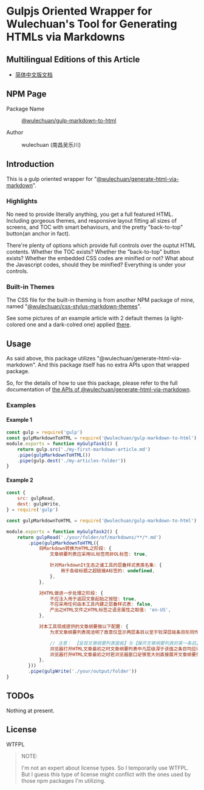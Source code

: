 # Gulpjs Oriented Wrapper for Wulechuan's Tool for Generating HTMLs via Markdowns

## Multilingual Editions of this Article

- [简体中文版文档](../../ReadMe.md)




## NPM Page

<dl>
<dt>Package Name</dt>
<dd>

[@wulechuan/gulp-markdown-to-html](https://www.npmjs.com/package/@wulechuan/gulp-markdown-to-html)

</dd>
<dt>Author</dt>
<dd><p>wulechuan (南昌吴乐川)</p></dd>
</dl>




## Introduction

This is a gulp oriented wrapper for "[@wulechuan/generate-html-via-markdown](https://www.npmjs.com/package/@wulechuan/generate-html-via-markdown)".


### Highlights

No need to provide literally anything, you get a full featured HTML. Including gorgeous themes, and responsive layout fitting all sizes of screens, and TOC with smart behaviours, and the pretty "back-to-top" button(an anchor in fact).

There're plenty of options which provide full controls over the ouptut HTML contents. Whether the TOC exists? Whether the "back-to-top" button exists? Whether the embedded CSS codes are minified or not? What about the Javascript codes, should they be minified? Everything is under your controls.

### Built-in Themes

The CSS file for the built-in theming is from another NPM package of mine, named "[@wulechuan/css-stylus-markdown-themes](https://www.npmjs.com/package/@wulechuan/css-stylus-markdown-themes)".

See some pictures of an example article with 2 default themes (a light-colored one and a dark-colred one) applied [there](https://github.com/wulechuan/wulechuan-css-stylus-themes-for-htmls-via-markdowns/blob/master/%E6%96%87%E6%A1%A3%E9%9B%86/%E8%AF%B4%E6%98%8E%E4%B9%A6/en-US/application-examples.md).




## Usage

As said above, this package utilizes "@wulechuan/generate-html-via-markdown". And this package itself has no extra APIs upon that wrapped package.

So, for the details of how to use this package, please refer to the full documentation of [the APIs of @wulechuan/generate-html-via-markdown](https://www.npmjs.com/package/@wulechuan/generate-html-via-markdown#api).


### Examples

#### Example 1

```js
const gulp = require('gulp')
const gulpMarkdownToHTML = require('@wulechuan/gulp-markdown-to-html')
module.exports = function myGulpTask1() {
    return gulp.src('./my-first-markdown-article.md')
    .pipe(gulpMarkdownToHTML())
    .pipe(gulp.dest('./my-articles-folder'))
}
```


#### Example 2

```js
const {
    src: gulpRead,
    dest: gulpWrite,
} = require('gulp')

const gulpMarkdownToHTML = require('@wulechuan/gulp-markdown-to-html')

module.exports = function myGulpTask2() {
    return gulpRead('./your/folder/of/markdowns/**/*.md')
        .pipe(gulpMarkdownToHTML({
            将Markdown转换为HTML之阶段: {
                文章纲要列表应采用UL标签而非OL标签: true,

                针对MarkdownIt生态之诸工具的层叠样式表类名集: {
                    用于各级标题之超链接A标签的: undefined,
                },
            },

            对HTML做进一步处理之阶段: {
                不应注入用于返回文章起始之按钮: true,
                不应采用任何由本工具内建之层叠样式表: false,
                产出之HTML文件之HTML标签之语言属性之取值: 'en-US',
            },

            对本工具现成提供的文章纲要做以下配置: {
                为求文章纲要列表简洁明了故意仅显示两层条目以至于较深层级条目形同作废: true,

                // 注意： 【呈现文章纲要列表面板】与【展开文章纲要列表的某一条目】并非一回事。
                浏览器打开HTML文章最初之时文章纲要列表中凡层级深于该值之条目均应收叠: 1,
                浏览器打开HTML文章最初之时若浏览器窗口足够宽大则直接展开文章纲要列表之面板: true,
            },
        }))
        .pipe(gulpWrite('./your/output/folder'))
}
```






## TODOs

Nothing at present.



## License

WTFPL

> NOTE:
>
> I'm not an expert about license types. So I temporarily use WTFPL. But I guess this type of license might conflict with the ones used by those npm packages I'm utilizing.
